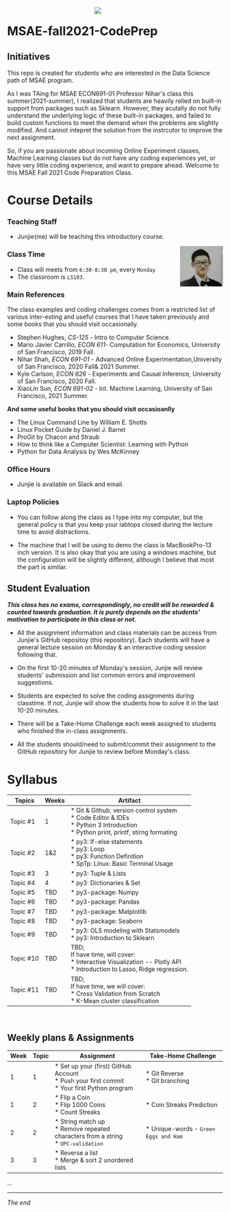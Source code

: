 <img align="right" src="https://media1.giphy.com/media/LMt9638dO8dftAjtco/200.gif" width="300">

# MSAE-fall2021-CodePrep

## Initiatives
This repo is created for students who are interested in the Data Science path of MSAE program. 

As I was TAing for MSAE ECON691-01 Professor Nihar's class this summer(2021-summer), I realized that students are heavily relied on built-in support from packages such as Sklearn. However, they acutally do not fully understand the underlying logic of these built-in packages, and failed to build custom functions to meet the demand when the problems are slightly modified. And cannot intepret the solution from the instrcutor to improve the next assignment. 

So, if you are passionate about incoming Online Experiment classes, Machine Learning classes but do not have any coding experiences yet, or have very little coding experience, and want to prepare ahead. Welcome to this MSAE Fall 2021 Code Preparation Class.

# Course Details

### Teaching Staff

* Junjie(me) will be teaching this introductory course.
<img align="right" src="./img/junjie.jpg" width="100">

### Class Time
* Class will meets from `6:30-8:30 pm`, every `Monday`
* The classroom is `LS103`.


### Main References

The class examples and coding challenges comes from a restricted list of various inter-esting and useful courses that I have taken previously and some books that you should visit occasionally.
* Stephen Hughes, *CS-125* - Intro to Computer Science.
* Mario Javier Carrillo, *ECON 611*- Computation for Economics, University of San Francisco, 2019 Fall.
* Nihar Shah, *ECON 691-01* - Advanced Online Experimentation,University of San Francisco, 2020 Fall& 2021 Summer.
* Kyle Carlson, *ECON 626* - Experiments and Causal Inference, University of San Francisco, 2020 Fall.
* XiaoLin Sun, *ECON 691-02* - Int. Machine Learning, University of San Francisco, 2021 Summer.

**And some useful books that you should visit occasioanlly**
* The Linux Command Line by William E. Shotts
* Linux Pocket Guide by Daniel J. Barret
* ProGit by Chacon and Straub
* How to think like a Computer Scientist:  Learning with Python
* Python for Data Analysis by Wes McKinney


### Office Hours
* Junjie is available on Slack and email.


### Laptop Policies
* You can follow along the class as I type into my computer, but the general policy is that you keep your labtops closed during the lecture time to avoid distractions. 

* The machine that I will be using to demo the class is MacBookPro-13 inch version. It is also okay that you are using a windows machine, but the configuration will be slightly different, although I believe that most the part is similar. 



## Student Evaluation

***This class has no exams, correspondingly, no credit will be rewarded & counted towards graduation. It is purely depends on the students' motivation to participate in this class or not.***  

* All the assignment information and class materials can be access from Junjie's GitHub repositoy (this repository). Each students will have a general lecture session on Monday & an interactive coding session following that.

* On the first 10-20 minutes of Monday's session, Junjie will review students' submission and list common errors and improvement suggestions. 

* Students are expected to solve the coding assignments during classtime. If not, Junjie will show the students how to solve it in the last 10-20 minutes.  

* There will be a Take-Home Challenge each week assigned to students who finished the in-class assignments. 

* All the students should/need to submit/commit their assignment to the GitHub repository for Junjie to review before Monday's class. 

# Syllabus

| Topics    | Weeks | Artifact                                                                                                                              |
|-----------|-------|---------------------------------------------------------------------------------------------------------------------------------------|
| Topic #1  | 1  | * Git & Github, version control system<br>* Code Editor & IDEs<br>* Python 3 Introduction<br>* Python print, printf, stirng formating |
| Topic #2  | 1&2   | * py3: If-else statements<br>* py3: Loop<br>* py3: Function Definition<br>* SpTp: Linux: Basic Terminal Usage                         |
| Topic #3  | 3   | * py3: Tuple & Lists                                                                                                                  |
| Topic #4  | 4   | * py3: Dictionaries & Set                                                                                                             |
| Topic #5  | TBD   | * py3-package: Numpy                                                                                                                  |
| Topic #6  | TBD   | * py3-package: Pandas                                                                                                                 |
| Topic #7  | TBD   | * py3-package: Matplotlib                                                                                                             |
| Topic #8  | TBD   | * py3-package: Seaborn                                                                                                                |
| Topic #9  | TBD   | * py3: OLS modeling with Statsmodels<br>* py3: Introduction to Sklearn                                                                |
| Topic #10 | TBD   | TBD; <br>If have time, will cover:<br>* Interactive Visualization -- Plotly API<br>* Introduction to Lasso, Ridge regression.         |
| Topic #11 | TBD   | TBD;<br>If have time, we will cover: <br>* Cross Validation from Scratch<br>* K-Mean cluster classification                           |

<br>

## Weekly plans  \& Assignments

| Week | Topic | Assignment                                                                                      | Take-Home Challenge                   |
|------|-------|-------------------------------------------------------------------------------------------------|---------------------------------------|
| 1    | 1     | * Set up your (first) GitHub Account<br>* Push your first commit<br>* Your first Python program | * Git Reverse<br>* Git branching      |
| 1    | 2     | * Flip a Coin<br>* Flip 1000 Coins<br>* Count Streaks                                           | * Coin Streaks Prediction                  |
| 2   | 2     | * String match up<br>* Remove repeated characters from a string<br>* `UPC-validation`           | * Unique-words - `Green Eggs and Ham` |
| 3    | 3     | * Reverse a list<br>* Merge & sort 2 unordered lists                                            |                                       |

...


---
*The end*




